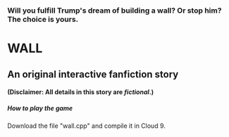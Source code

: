 ### Will you fulfill Trump's dream of building a wall? Or stop him? The choice is yours.

# WALL
## An original interactive fanfiction story
#### (Disclaimer: All details in this story are _fictional_.)

##### How to play the game
Download the file "wall.cpp" and compile it in Cloud 9.
